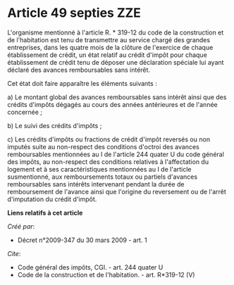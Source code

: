 # Article 49 septies ZZE

L'organisme mentionné à l'article R. * 319-12 du code de la construction et de l'habitation est tenu de transmettre au
service chargé des grandes entreprises, dans les quatre mois de la clôture de l'exercice de chaque établissement de crédit,
un état relatif au crédit d'impôt pour chaque établissement de crédit tenu de déposer une déclaration spéciale lui ayant
déclaré des avances remboursables sans intérêt. 

Cet état doit faire apparaître les éléments suivants : 

a) Le montant global des avances remboursables sans intérêt ainsi que des crédits d'impôts dégagés au cours des années
antérieures et de l'année concernée ; 

b) Le suivi des crédits d'impôts ; 

c) Les crédits d'impôts ou fractions de crédit d'impôt reversés ou non imputés suite au non-respect des conditions d'octroi
des avances remboursables mentionnées au I de l'article 244 quater U du code général des impôts, au non-respect des
conditions relatives à l'affectation du logement et à ses caractéristiques mentionnées au I de l'article susmentionné, aux
remboursements totaux ou partiels d'avances remboursables sans intérêts intervenant pendant la durée de remboursement de
l'avance ainsi que l'origine du reversement ou de l'arrêt d'imputation du crédit d'impôt.

**Liens relatifs à cet article**

_Créé par_:

  - Décret n°2009-347 du 30 mars 2009 - art. 1

_Cite_:

  - Code général des impôts, CGI. - art. 244 quater U
  - Code de la construction et de l'habitation. - art. R*319-12 (V)
